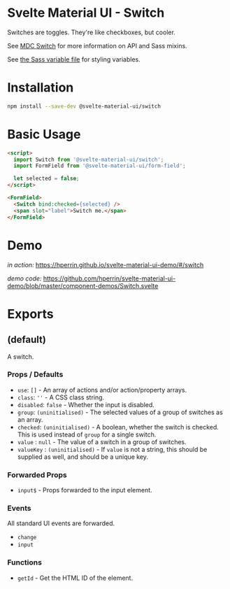 # Svelte Material UI - Switch

Switches are toggles. They're like checkboxes, but cooler.

See [MDC Switch](https://material.io/develop/web/components/input-controls/switches/) for more information on API and Sass mixins.

See [the Sass variable file](https://github.com/material-components/material-components-web/blob/v3.1.1/packages/mdc-switch/_variables.scss) for styling variables.

# Installation

```sh
npm install --save-dev @svelte-material-ui/switch
```

# Basic Usage

```html
<script>
  import Switch from '@svelte-material-ui/switch';
  import FormField from '@svelte-material-ui/form-field';

  let selected = false;
</script>

<FormField>
  <Switch bind:checked={selected} />
  <span slot="label">Switch me.</span>
</FormField>
```

# Demo

*in action:* https://hperrin.github.io/svelte-material-ui-demo/#/switch

*demo code:* https://github.com/hperrin/svelte-material-ui-demo/blob/master/component-demos/Switch.svelte

# Exports

## (default)

A switch.

### Props / Defaults

* `use`: `[]` - An array of actions and/or action/property arrays.
* `class`: `''` - A CSS class string.
* `disabled`: `false` - Whether the input is disabled.
* `group`: `(uninitialised)` - The selected values of a group of switches as an array.
* `checked`: `(uninitialised)` - A boolean, whether the switch is checked. This is used instead of `group` for a single switch.
* `value` : `null` - The value of a switch in a group of switches.
* `valueKey` : `(uninitialised)` - If `value` is not a string, this should be supplied as well, and should be a unique key.

### Forwarded Props

* `input$` - Props forwarded to the input element.

### Events

All standard UI events are forwarded.

* `change`
* `input`

### Functions

* `getId` - Get the HTML ID of the element.